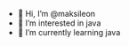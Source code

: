 - 👋 Hi, I’m @maksileon
- 👀 I’m interested in java
- 🌱 I’m currently learning java


<!---
maksileon/maksileon is a ✨ special ✨ repository because its `README.md` (this file) appears on your GitHub profile.
You can click the Preview link to take a look at your changes.
--->
